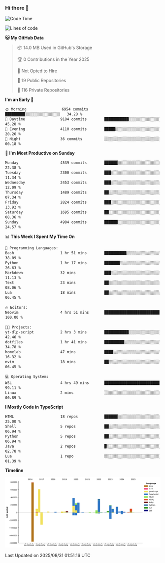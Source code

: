 ### Hi there 👋

<!--
**Clumsy-Coder/Clumsy-Coder** is a ✨ _special_ ✨ repository because its `README.md` (this file) appears on your GitHub profile.

Here are some ideas to get you started:

- 🔭 I’m currently working on ...
- 🌱 I’m currently learning ...
- 👯 I’m looking to collaborate on ...
- 🤔 I’m looking for help with ...
- 💬 Ask me about ...
- 📫 How to reach me: ...
- 😄 Pronouns: ...
- ⚡ Fun fact: ...
-->

<!-- anmol098/waka-readme-stats -->
<!--START_SECTION:waka-->
![Code Time](http://img.shields.io/badge/Code%20Time-1%2C331%20hrs%2053%20mins-blue)

![Lines of code](https://img.shields.io/badge/From%20Hello%20World%20I%27ve%20Written-3.6%20million%20lines%20of%20code-blue)

**🐱 My GitHub Data** 

> 📦 14.0 MB Used in GitHub's Storage 
 > 
> 🏆 0 Contributions in the Year 2025
 > 
> 🚫 Not Opted to Hire
 > 
> 📜 19 Public Repositories 
 > 
> 🔑 116 Private Repositories 
 > 
**I'm an Early 🐤** 

```text
🌞 Morning                6954 commits        █████████░░░░░░░░░░░░░░░░   34.28 % 
🌆 Daytime                9184 commits        ███████████░░░░░░░░░░░░░░   45.28 % 
🌃 Evening                4110 commits        █████░░░░░░░░░░░░░░░░░░░░   20.26 % 
🌙 Night                  36 commits          ░░░░░░░░░░░░░░░░░░░░░░░░░   00.18 % 
```
📅 **I'm Most Productive on Sunday** 

```text
Monday                   4539 commits        ██████░░░░░░░░░░░░░░░░░░░   22.38 % 
Tuesday                  2300 commits        ███░░░░░░░░░░░░░░░░░░░░░░   11.34 % 
Wednesday                2453 commits        ███░░░░░░░░░░░░░░░░░░░░░░   12.09 % 
Thursday                 1489 commits        ██░░░░░░░░░░░░░░░░░░░░░░░   07.34 % 
Friday                   2824 commits        ███░░░░░░░░░░░░░░░░░░░░░░   13.92 % 
Saturday                 1695 commits        ██░░░░░░░░░░░░░░░░░░░░░░░   08.36 % 
Sunday                   4984 commits        ██████░░░░░░░░░░░░░░░░░░░   24.57 % 
```


📊 **This Week I Spent My Time On** 

```text
💬 Programming Languages: 
Bash                     1 hr 51 mins        ██████████░░░░░░░░░░░░░░░   38.09 % 
Python                   1 hr 17 mins        ███████░░░░░░░░░░░░░░░░░░   26.63 % 
Markdown                 32 mins             ███░░░░░░░░░░░░░░░░░░░░░░   11.13 % 
Text                     23 mins             ██░░░░░░░░░░░░░░░░░░░░░░░   08.06 % 
Lua                      18 mins             ██░░░░░░░░░░░░░░░░░░░░░░░   06.45 % 

🔥 Editors: 
Neovim                   4 hrs 51 mins       █████████████████████████   100.00 % 

🐱‍💻 Projects: 
yt-dlp-script            2 hrs 3 mins        ███████████░░░░░░░░░░░░░░   42.46 % 
dotfiles                 1 hr 41 mins        █████████░░░░░░░░░░░░░░░░   34.78 % 
homelab                  47 mins             ████░░░░░░░░░░░░░░░░░░░░░   16.32 % 
nvim                     18 mins             ██░░░░░░░░░░░░░░░░░░░░░░░   06.45 % 

💻 Operating System: 
WSL                      4 hrs 49 mins       █████████████████████████   99.11 % 
Linux                    2 mins              ░░░░░░░░░░░░░░░░░░░░░░░░░   00.89 % 
```

**I Mostly Code in TypeScript** 

```text
HTML                     18 repos            ██████░░░░░░░░░░░░░░░░░░░   25.00 % 
Shell                    5 repos             ██░░░░░░░░░░░░░░░░░░░░░░░   06.94 % 
Python                   5 repos             ██░░░░░░░░░░░░░░░░░░░░░░░   06.94 % 
Java                     2 repos             █░░░░░░░░░░░░░░░░░░░░░░░░   02.78 % 
Lua                      1 repo              ░░░░░░░░░░░░░░░░░░░░░░░░░   01.39 % 
```



**Timeline**

![Lines of Code chart](https://raw.githubusercontent.com/Clumsy-Coder/Clumsy-Coder/main/assets/bar_graph.png)


 Last Updated on 2025/08/31 01:51:16 UTC
<!--END_SECTION:waka-->
